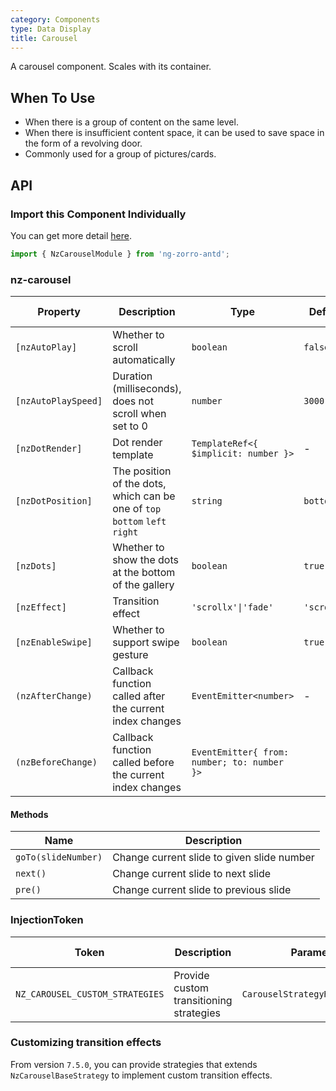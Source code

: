 ```yaml
---
category: Components
type: Data Display
title: Carousel
---
```


A carousel component. Scales with its container.

## When To Use

- When there is a group of content on the same level.
- When there is insufficient content space, it can be used to save space in the form of a revolving door.
- Commonly used for a group of pictures/cards.

## API

### Import this Component Individually

You can get more detail [here](/docs/getting-started/en#import-a-component-individually).

```ts
import { NzCarouselModule } from 'ng-zorro-antd';
```

### nz-carousel

| Property | Description | Type | Default | Version since |
| -------- | ----------- | ---- | ------- | ------------- |
| `[nzAutoPlay]` | Whether to scroll automatically | `boolean` | `false` | |
| `[nzAutoPlaySpeed]` | Duration (milliseconds), does not scroll when set to 0 | `number` | `3000` | |
| `[nzDotRender]` | Dot render template | `TemplateRef<{ $implicit: number }>` | - | |
| `[nzDotPosition]` | The position of the dots, which can be one of `top` `bottom` `left` `right` | `string` | `bottom` | 8.0.0 |
| `[nzDots]` | Whether to show the dots at the bottom of the gallery | `boolean` | `true` | |
| `[nzEffect]` | Transition effect | `'scrollx'\|'fade'` | `'scrollx'` | |
| `[nzEnableSwipe]` | Whether to support swipe gesture | `boolean` | `true` | |
| `(nzAfterChange)` | Callback function called after the current index changes | `EventEmitter<number>` | - | |
| `(nzBeforeChange)` | Callback function called before the current index changes | `EventEmitter{ from: number; to: number }>` | |

#### Methods

| Name | Description |
| ---- | ----------- |
| `goTo(slideNumber)` | Change current slide to given slide number |
| `next()` | Change current slide to next slide |
| `pre()` | Change current slide to previous slide |

### InjectionToken

| Token | Description | Parameters | Default Value |
| ----- | --- | ---- | --- |
| `NZ_CAROUSEL_CUSTOM_STRATEGIES` | Provide custom transitioning strategies | `CarouselStrategyRegistryItem[]` | - |

### Customizing transition effects

From version `7.5.0`, you can provide strategies that extends `NzCarouselBaseStrategy` to implement custom transition effects.
